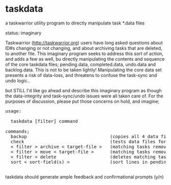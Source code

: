 # taskdata
a taskwarrior utility program to directly manipulate task *.data files

status: imaginary

Taskwarrior (http://taskwarrior.org) users have long asked questions about ID#s changing or not changing, and about archiving tasks that are deleted, to another file. This imaginary program seeks to address this sort of action, and adds a few as well, bu directly manipulating the contents and sequence of the core taskdata files; pending.data, completed.data, undo.data and backlog.data. This is not to be taken lightly! Manipulating the core data set presents a risk of data-loss, and threatens to confuse the task-sync and undo logic.. 

but STILL I'd like go ahead and describe this imaginary program as though the data-integrity and task-sync/undo issues were all taken care of. For the purposes of discussion, please put those concerns on hold, and imagine;

<pre>
usage:

  taskdata [filter] command

commands;
  backup                               (copies all 4 data files +.taskrc to a dated-taskdata.gz (or .zip) file)
  check                                (tests data files for errors, format compliance, dupe-uuids, etc)
  < filter > archive < target-file >   (matching tasks removed from completed.data and appended to target-file)
  < filter > move < target-file >      (matching tasks removed from pending.data and appended to target-file)
  < filter > delete                    (deletes matching tasks from completed.data)
  sort < sort-field(s) >               (sort lines in pending.data, according to task sort-field(s))
  </pre>
  
  taskdata should generate ample feedback and confirmational prompts (y/n)



